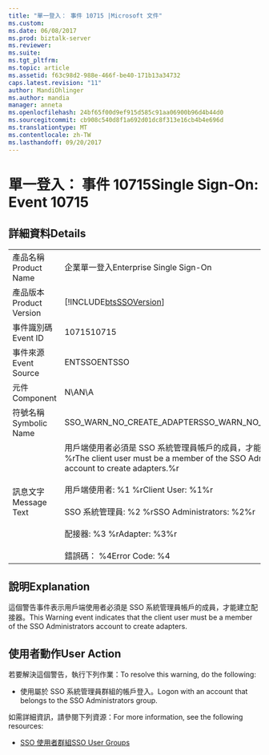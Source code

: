```yaml
---
title: "單一登入： 事件 10715 |Microsoft 文件"
ms.custom: 
ms.date: 06/08/2017
ms.prod: biztalk-server
ms.reviewer: 
ms.suite: 
ms.tgt_pltfrm: 
ms.topic: article
ms.assetid: f63c98d2-988e-466f-be40-171b13a34732
caps.latest.revision: "11"
author: MandiOhlinger
ms.author: mandia
manager: anneta
ms.openlocfilehash: 24bf65f00d9ef915d585c91aa06900b96d4b44d0
ms.sourcegitcommit: cb908c540d8f1a692d01dc8f313e16cb4b4e696d
ms.translationtype: MT
ms.contentlocale: zh-TW
ms.lasthandoff: 09/20/2017
---
```

# <a name="single-sign-on-event-10715"></a><span data-ttu-id="f951b-102">單一登入： 事件 10715</span><span class="sxs-lookup"><span data-stu-id="f951b-102">Single Sign-On: Event 10715</span></span>
## <a name="details"></a><span data-ttu-id="f951b-103">詳細資料</span><span class="sxs-lookup"><span data-stu-id="f951b-103">Details</span></span>  
  
|||  
|-|-|  
|<span data-ttu-id="f951b-104">產品名稱</span><span class="sxs-lookup"><span data-stu-id="f951b-104">Product Name</span></span>|<span data-ttu-id="f951b-105">企業單一登入</span><span class="sxs-lookup"><span data-stu-id="f951b-105">Enterprise Single Sign-On</span></span>|  
|<span data-ttu-id="f951b-106">產品版本</span><span class="sxs-lookup"><span data-stu-id="f951b-106">Product Version</span></span>|[!INCLUDE[btsSSOVersion](../includes/btsssoversion-md.md)]|  
|<span data-ttu-id="f951b-107">事件識別碼</span><span class="sxs-lookup"><span data-stu-id="f951b-107">Event ID</span></span>|<span data-ttu-id="f951b-108">10715</span><span class="sxs-lookup"><span data-stu-id="f951b-108">10715</span></span>|  
|<span data-ttu-id="f951b-109">事件來源</span><span class="sxs-lookup"><span data-stu-id="f951b-109">Event Source</span></span>|<span data-ttu-id="f951b-110">ENTSSO</span><span class="sxs-lookup"><span data-stu-id="f951b-110">ENTSSO</span></span>|  
|<span data-ttu-id="f951b-111">元件</span><span class="sxs-lookup"><span data-stu-id="f951b-111">Component</span></span>|<span data-ttu-id="f951b-112">N\A</span><span class="sxs-lookup"><span data-stu-id="f951b-112">N\A</span></span>|  
|<span data-ttu-id="f951b-113">符號名稱</span><span class="sxs-lookup"><span data-stu-id="f951b-113">Symbolic Name</span></span>|<span data-ttu-id="f951b-114">SSO_WARN_NO_CREATE_ADAPTER</span><span class="sxs-lookup"><span data-stu-id="f951b-114">SSO_WARN_NO_CREATE_ADAPTER</span></span>|  
|<span data-ttu-id="f951b-115">訊息文字</span><span class="sxs-lookup"><span data-stu-id="f951b-115">Message Text</span></span>|<span data-ttu-id="f951b-116">用戶端使用者必須是 SSO 系統管理員帳戶的成員，才能建立配接器。%r</span><span class="sxs-lookup"><span data-stu-id="f951b-116">The client user must be a member of the SSO Administrators account to create adapters.%r</span></span><br /><br /> <span data-ttu-id="f951b-117">用戶端使用者: %1 %r</span><span class="sxs-lookup"><span data-stu-id="f951b-117">Client User: %1%r</span></span><br /><br /> <span data-ttu-id="f951b-118">SSO 系統管理員: %2 %r</span><span class="sxs-lookup"><span data-stu-id="f951b-118">SSO Administrators: %2%r</span></span><br /><br /> <span data-ttu-id="f951b-119">配接器: %3 %r</span><span class="sxs-lookup"><span data-stu-id="f951b-119">Adapter: %3%r</span></span><br /><br /> <span data-ttu-id="f951b-120">錯誤碼： %4</span><span class="sxs-lookup"><span data-stu-id="f951b-120">Error Code: %4</span></span>|  
  
## <a name="explanation"></a><span data-ttu-id="f951b-121">說明</span><span class="sxs-lookup"><span data-stu-id="f951b-121">Explanation</span></span>  
 <span data-ttu-id="f951b-122">這個警告事件表示用戶端使用者必須是 SSO 系統管理員帳戶的成員，才能建立配接器。</span><span class="sxs-lookup"><span data-stu-id="f951b-122">This Warning event indicates that the client user must be a member of the SSO Administrators account to create adapters.</span></span>  
  
## <a name="user-action"></a><span data-ttu-id="f951b-123">使用者動作</span><span class="sxs-lookup"><span data-stu-id="f951b-123">User Action</span></span>  
 <span data-ttu-id="f951b-124">若要解決這個警告，執行下列作業：</span><span class="sxs-lookup"><span data-stu-id="f951b-124">To resolve this warning, do the following:</span></span>  
  
-   <span data-ttu-id="f951b-125">使用屬於 SSO 系統管理員群組的帳戶登入。</span><span class="sxs-lookup"><span data-stu-id="f951b-125">Logon with an account that belongs to the SSO Administrators group.</span></span>  
  
 <span data-ttu-id="f951b-126">如需詳細資訊，請參閱下列資源：</span><span class="sxs-lookup"><span data-stu-id="f951b-126">For more information, see the following resources:</span></span>  
  
-   [<span data-ttu-id="f951b-127">SSO 使用者群組</span><span class="sxs-lookup"><span data-stu-id="f951b-127">SSO User Groups</span></span>](../core/sso-user-groups.md)